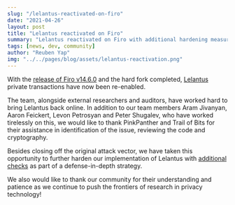 ```yaml
---
slug: "/lelantus-reactivated-on-firo"
date: "2021-04-26"
layout: post
title: "Lelantus reactivated on Firo"
summary: "Lelantus reactivated on Firo with additional hardening measures after completion of the hard fork"
tags: [news, dev, community]
author: "Reuben Yap"
img: "../../pages/blog/assets/lelantus-reactivation.png"
---
```


With the [release of Firo v14.6.0](https://github.com/firoorg/firo/releases) and the hard fork completed, [Lelantus](https://firo.org/2021/01/06/lelantus-activating-on-firo.html) private transactions have now been re-enabled.

The team, alongside external researchers and auditors, have worked hard to bring Lelantus back online. In addition to our team members Aram Jivanyan, Aaron Feickert, Levon Petrosyan and Peter Shugalev, who have worked tirelessly on this, we would like to thank PinkPanther and Trail of Bits for their assistance in identification of the issue, reviewing the code and cryptography.

Besides closing off the original attack vector, we have taken this opportunity to further harden our implementation of Lelantus with [additional checks](https://github.com/firoorg/firo/pull/1012) as part of a defense-in-depth strategy.

We also would like to thank our community for their understanding and patience as we continue to push the frontiers of research in privacy technology!
